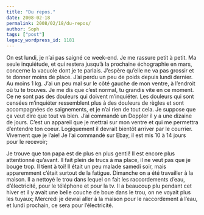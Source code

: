 ```yaml
---
title: "Du repos."
date: 2008-02-18
permalink: 2008/02/18/du-repos/
author: Soph
tags: ["post"]
legacy_wordpress_id: 1181
---
```


On est lundi, je n’ai pas saigné ce week-end. Je me rassure petit à petit. Ma seule inquiétude, et qui restera jusqu’à la prochaine échographie en mars, concerne la vacuole dont je te parlais. J’espère qu’elle ne va pas grossir et te donner moins de place. J’ai perdu un peu de poids depuis lundi dernier. Au moins 1 kg. J’ai un peu mal sur le côté gauche de mon ventre, à l’endroit où tu te trouves. Je me dis que c’est normal, tu grandis vite en ce moment. Ce ne sont pas des douleurs qui doivent m’inquiéter. Les douleurs qui sont censées m’inquiéter ressemblent plus à des douleurs de règles et sont accompagnées de saignements, et je n’ai rien de tout cela. Je suppose que ça veut dire que tout va bien. J’ai commandé un Doppler il y a une dizaine de jours. C’est un appareil que je mettrai sur mon ventre et qui me permettra d’entendre ton coeur. Logiquement il devrait bientôt arriver par le courrier. Vivement que je l’aie! Je l’ai commandé sur Ebay, il est mis 10 à 14 jours pour le recevoir;

Je trouve que ton papa est de plus en plus gentil! Il est encore plus attentionné qu’avant. Il fait plein de trucs à ma place, il ne veut pas que je bouge trop. Il tient à toi! Il était un peu malade samedi soir, mais apparemment c’était surtout de la fatigue. Dimanche on a été travailler à la maison. Il a nettoyé le trou dans lequel on fait les raccordements d’eau, d’électricité, pour le téléphone et pour la tv. Il a beaucoup plu pendant cet hiver et il y avait une belle couche de boue dans le trou, on ne voyait plus les tuyaux; Mercredi je devrai aller à la maison pour le raccordement à l’eau, et lundi prochain, ce sera pour l’électricité.
